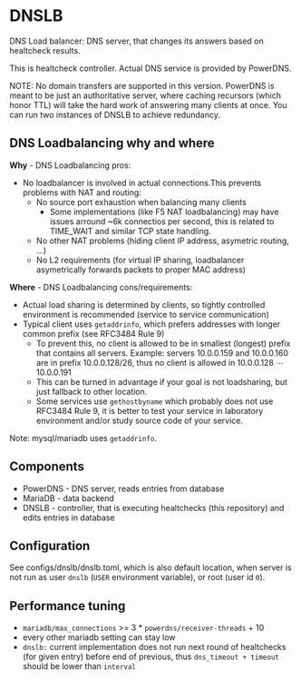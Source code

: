 DNSLB
=====

DNS Load balancer: DNS server, that changes its answers based on healtcheck
results.

This is healtcheck controller. Actual DNS service is provided by PowerDNS.

NOTE: No domain transfers are supported in this version. PowerDNS is meant
to be just an authoritative server, where caching recursors (which honor TTL)
will take the hard work of answering many clients at once. You can run two
instances of DNSLB to achieve redundancy.

DNS Loadbalancing why and where
-------------------------------

**Why** - DNS Loadbalancing pros:

 * No loadbalancer is involved in actual connections.This prevents problems
   with NAT and routing:
   * No source port exhaustion when balancing many clients
     * Some implementations (like F5 NAT loadbalancing) may have issues arround
       ~6k connectios per second, this is related to TIME_WAIT and similar
       TCP state handling.
   * No other NAT problems (hiding client IP address, asymetric routing, …)
   * No L2 requirements (for virtual IP sharing, loadbalancer asymetrically
     forwards packets to proper MAC address)

**Where** - DNS Loadbalancing cons/requirements:

 * Actual load sharing is determined by clients, so tightly controlled
   environment is recommended (service to service communication)
 * Typical client uses `getaddrinfo`, which prefers addresses with longer
   common prefix (see RFC3484 Rule 9)
   * To prevent this, no client is allowed to be in smallest (longest) prefix
     that contains all servers. Example: servers 10.0.0.159 and 10.0.0.160
     are in prefix 10.0.0.128/26, thus no client is allowed in
     10.0.0.128 ⋯ 10.0.0.191
   * This can be turned in advantage if your goal is not loadsharing, but
     just fallback to other location.
   * Some services use `gethostbyname` which probably does not use RFC3484
     Rule 9, it is better to test your service in laboratory environment
     and/or study source code of your service.

Note: mysql/mariadb uses `getaddrinfo`.

Components
----------

 * PowerDNS - DNS server, reads entries from database
 * MariaDB - data backend
 * DNSLB - controller, that is executing healtchecks (this repository) and edits entries in database

Configuration
-------------

See configs/dnslb/dnslb.toml, which is also default location, when server is not run as user `dnslb` (`USER` environment variable),
or root (user id `0`).

Performance tuning
------------------
 * `mariadb/max_connections` >= 3 * `powerdns/receiver-threads` + 10
 * every other mariadb setting can stay low
 * `dnslb:` current implementation does not run next round of healtchecks (for given entry) before end of previous, thus `dns_timeout + timeout` should be lower than `interval`
